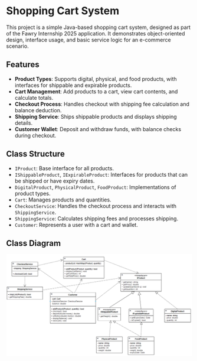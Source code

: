 # Shopping Cart System

This project is a simple Java-based shopping cart system, designed as part of the Fawry Internship 2025 application. It demonstrates object-oriented design, interface usage, and basic service logic for an e-commerce scenario.

## Features

- **Product Types**: Supports digital, physical, and food products, with interfaces for shippable and expirable products.
- **Cart Management**: Add products to a cart, view cart contents, and calculate totals.
- **Checkout Process**: Handles checkout with shipping fee calculation and balance deduction.
- **Shipping Service**: Ships shippable products and displays shipping details.
- **Customer Wallet**: Deposit and withdraw funds, with balance checks during checkout.

## Class Structure

- `IProduct`: Base interface for all products.
- `IShippableProduct`, `IExpirableProduct`: Interfaces for products that can be shipped or have expiry dates.
- `DigitalProduct`, `PhysicalProduct`, `FoodProduct`: Implementations of product types.
- `Cart`: Manages products and quantities.
- `CheckoutService`: Handles the checkout process and interacts with `ShippingService`.
- `ShippingService`: Calculates shipping fees and processes shipping.
- `Customer`: Represents a user with a cart and wallet.

## Class Diagram

![class diagram](assets/class_diagram.png)

